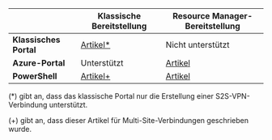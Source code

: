 | | **Klassische Bereitstellung** | **Resource Manager-Bereitstellung** |
|----------------------------------------|--------------|----------------------|
| **Klassisches Portal** |[Artikel*](../articles/vpn-gateway/vpn-gateway-site-to-site-create.md) | Nicht unterstützt |
| **Azure-Portal** | Unterstützt | [Artikel](vpn-gateway-howto-site-to-site-resource-manager-portal.md)|
| **PowerShell** |[Artikel+](..articles/vpn-gateway/vpn-gateway-multi-site.md) | [Artikel](..articles/vpn-gateway/vpn-gateway-create-site-to-site-rm-powershell.md)| 

(*) gibt an, dass das klassische Portal nur die Erstellung einer S2S-VPN-Verbindung unterstützt.

(+) gibt an, dass dieser Artikel für Multi-Site-Verbindungen geschrieben wurde.

<!---HONumber=AcomDC_0406_2016-->